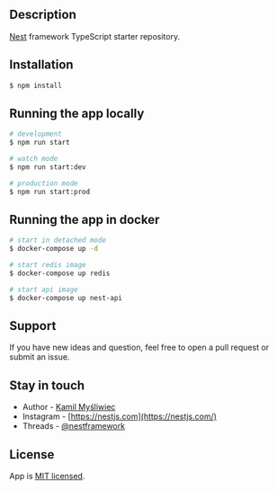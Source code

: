 ## Description

[Nest](https://github.com/nestjs/nest) framework TypeScript starter repository.

## Installation

```bash
$ npm install
```

## Running the app locally

```bash
# development
$ npm run start

# watch mode
$ npm run start:dev

# production mode
$ npm run start:prod
```

## Running the app in docker

```bash
# start in detached mode
$ docker-compose up -d

# start redis image
$ docker-compose up redis

# start api image
$ docker-compose up nest-api
```
## Support

If you have new ideas and question, feel free to open a pull request or submit an issue.

## Stay in touch

- Author - [Kamil Myśliwiec](https://kamilmysliwiec.com)
- Instagram - [https://nestjs.com](https://nestjs.com/)
- Threads - [@nestframework](https://twitter.com/nestframework)

## License

App is [MIT licensed](LICENSE).
